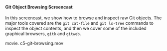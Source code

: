 <!--
SPDX-FileCopyrightText: 2008 Geoffrey Grosenbach <boss@topfunky.com>
SPDX-FileCopyrightText: 2008 Scott Chacon <schacon@gmail.com>

SPDX-License-Identifier: CC-BY-SA-3.0
-->

#### Git Object Browsing Screencast

In this screencast, we show how to browse and inspect raw Git objects. The major tools covered are the `git cat-file` and `git ls-tree` commands to inspect the object contents, and then we cover some of the included graphical browsers, `gitk` and `gitweb`.

movie. c5-git-browsing.mov
